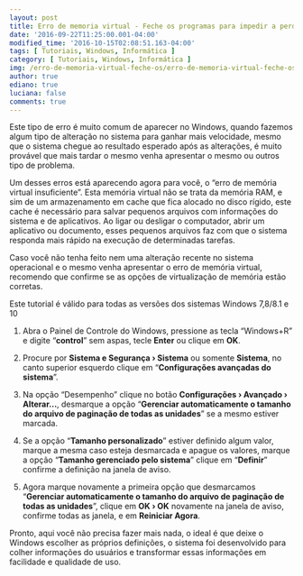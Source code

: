 ```yaml
---
layout: post
title: Erro de memoria virtual - Feche os programas para impedir a perda de informações
date: '2016-09-22T11:25:00.001-04:00'
modified_time: '2016-10-15T02:08:51.163-04:00'
tags: [ Tutoriais, Windows, Informática ]
category: [ Tutoriais, Windows, Informática ]
img: /erro-de-memoria-virtual-feche-os/erro-de-memoria-virtual-feche-os.jpg
author: true
ediano: true
luciana: false
comments: true
---
```


Este tipo de erro é muito comum de aparecer no Windows, quando fazemos algum tipo de alteração no sistema para ganhar mais velocidade, mesmo que o sistema chegue ao resultado esperado após as alterações, é muito provável que mais tardar o mesmo venha apresentar o mesmo ou outros tipo de problema.

Um desses erros está aparecendo agora para você, o “erro de memória virtual insuficiente”. Esta memória virtual não se trata da memória RAM, e sim de um armazenamento em cache que fica alocado no disco rígido, este cache é necessário para salvar pequenos arquivos com informações do sistema e de aplicativos. Ao ligar ou desligar o computador, abrir um aplicativo ou documento, esses pequenos arquivos faz com que o sistema responda mais rápido na execução de determinadas tarefas.

Caso você não tenha feito nem uma alteração recente no sistema operacional e o mesmo venha apresentar o erro de memória virtual, recomendo que confirme se as opções de virtualização de memória estão corretas.

Este tutorial é válido para todas as versões dos sistemas Windows 7,8/8.1 e 10

1. Abra o Painel de Controle do Windows, pressione as tecla  “Windows+R” e digite “**control**” sem aspas, tecle **Enter** ou clique em **OK**.

2. Procure por **Sistema e Segurança › Sistema** ou somente **Sistema**, no canto superior esquerdo clique em “**Configurações avançadas do sistema**”.

3. Na opção “Desempenho” clique no botão **Configurações › Avançado › Alterar...**, desmarque a opção “**Gerenciar automaticamente o tamanho do arquivo de paginação de todas as unidades**” se a mesmo estiver marcada.

4. Se a opção “**Tamanho personalizado**” estiver definido algum valor, marque a mesma caso esteja desmarcada e apague os valores, marque a opção “**Tamanho gerenciado pelo sistema**” clique em “**Definir**” confirme a definição na janela de aviso.

5. Agora marque novamente a primeira opção que desmarcamos “**Gerenciar automaticamente o tamanho do arquivo de paginação de todas as unidades**”, clique em **OK › OK** novamente na janela de aviso, confirme todas as janela, e em **Reiniciar Agora**.

Pronto, aqui você não precisa fazer mais nada, o ideal é que deixe o Windows escolher as próprios definições, o sistema foi desenvolvido para colher informações do usuários e transformar essas informações em facilidade e qualidade de uso.